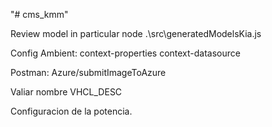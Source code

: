 "# cms_kmm" 

Review model in particular 
node .\src\generatedModelsKia.js

Config Ambient:
context-properties
context-datasource

Postman:
Azure/submitImageToAzure

Valiar nombre
VHCL_DESC

Configuracion de la potencia.
